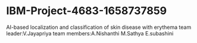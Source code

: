 # IBM-Project-4683-1658737859
AI-based localization and classification of skin disease with erythema
team leader:V.Jayapriya
team members:A.Nishanthi
             M.Sathya
             E.subashini
